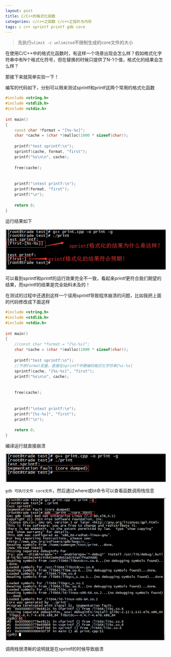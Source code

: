```yaml
---
layout: post
title: C/C++的格式化函数
categories: c/c++之函数 c/c++之指针与内存
tags: c c++ sprintf printf gdb core
---
```


>先执行`ulimit -c unlimited`不限制生成的core文件的大小

在使用C/C++中的格式化函数时，有这样一个场景出现会怎么样？假如格式化字符串中有N个格式化符号，但在替换的时候只提供了N-1个值，格式化的结果会怎么样？

那接下来就简单实验一下！

编写的代码如下，分别可以用来测试sprintf和printf这两个常用的格式化函数

```cpp
#include <string.h>
#include <stdlib.h>
#include <stdio.h>

int main()
{
    const char *format = "[%s-%s]";
    char *cache = (char *)malloc(1000 * sizeof(char));

    printf("test sprintf:\n");
    sprintf(cache, format, "first");
    printf("%s\n\n", cache);

    free(cache);


    printf("\ntest printf:\n");
    printf(format, "first");
    printf("\n");

    return 0;
}
```

运行结果如下

![image](../media/image/2018-05-14/01.png)

可以看到sprintf和printf的运行效果完全不一致，看起来printf更符合我们期望的结果，而sprintf的结果是完全始料未及的！

在测试的过程中还遇到这样一个误用sprintf导致程序崩溃的问题，比如我把上面的代码修改成下面这样

```cpp
#include <string.h>
#include <stdlib.h>
#include <stdio.h>

int main()
{
    //const char *format = "[%s-%s]";
    char *cache = (char *)malloc(1000 * sizeof(char));

    printf("test sprintf:\n");
    //不用format变量，直接在sprintf中硬编码格式化字符串[%s-%s]
    sprintf(cache, "[%s-%s]", "first");
    printf("%s\n\n", cache);


    free(cache);


    printf("\ntest printf:\n");
    printf("[%s-%s]", "first");
    printf("\n");

    return 0;
}
```

编译运行就直接崩溃

![image](../media/image/2018-05-14/02.png)

`gdb 可执行文件 core文件`，然后通过where或bt命令可以查看函数调用栈信息

![image](../media/image/2018-05-14/03.png)

调用栈很清晰的说明就是在sprintf的时候导致崩溃
